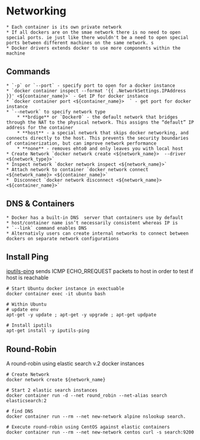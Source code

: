 # Networking
    * Each container is its own private network 
    * If all dockers are on the smae network there is no need to open special ports. ie just like there wouldn't be a need to open special ports between different machines on the same network. s
    * Docker drivers extends docker to use more components within the machine 

## Commands
    * `-p` or `--port` - specify port to open for a docker instance
    * `docker container inspect --format '{{ .NetworkSettings.IPAddress }}' <${container_name}>` - Get IP for docker instance 
    * `docker container port <${container_name}>  ` - get port for docker instance 
    * `--network` to specify network type
        * **brdige** or `Docker0` - the default network that bridges through the NAT to the physical network. This assigns the “default” IP address for the container  
        * **host** - a special network that skips docker networking, and connects directly to the host. This prevents the security boundaries of containerization, but can improve network performance  
        * **none** - removes ehto0 and only leaves you with local host
    * Create Network `docker network create <${network_name}>  --driver <${network_type}>`
    * Inspect network `docker network inspect <${network_name}>`
    * Attach network to container `docker network connect <${network_name}> <${container_name}>`
    *  Disconnect `docker network disconnect <${network_name}> <${container_name}>`

## DNS & Containers 
    * Docker has a built-in DNS  server that containers use by default 
    * host/container name isn’t necessarily consistent whereas IP is
    * `--link` command enables DNS 
    * Alternativly users can create internal networks to connect between dockers on separate network configurations	

## Install Ping 
[iputils-ping](https://packages.debian.org/buster/iputils-ping) sends ICMP ECHO_RREQUEST packets to host in order to test if host is reachable 
```
# Start Ubuntu docker instance in exectuable 
docker container exec -it ubuntu bash

# Within Ubuntu
# update env 
apt-get -y update ; apt-get -y upgrade ; apt-get updpate 

# Install iputils
apt-get install -y iputils-ping  
```

## Round-Robin
A round-robin using elastic search v.2 docker instances
```
# Create Network 
docker network create ${network_name}

# Start 2 elastic search instances 
docker container run -d --net round_robin --net-alias search elasticsearch:2 

# find DNS 
docker container run --rm --net new-network alpine nslookup search.

# Execute round-robin using CentOS against elastic containers
docker container run --rm --net new-network centos curl -s search:9200
```
